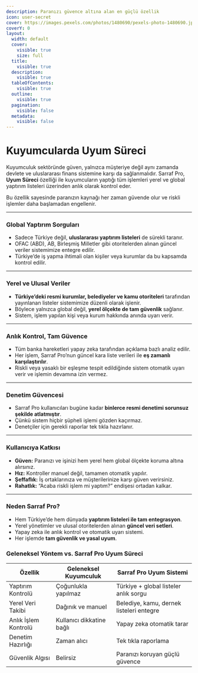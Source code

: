 ```yaml
---
description: Paranızı güvence altına alan en güçlü özellik
icon: user-secret
cover: https://images.pexels.com/photos/1480690/pexels-photo-1480690.jpeg
coverY: 0
layout:
  width: default
  cover:
    visible: true
    size: full
  title:
    visible: true
  description:
    visible: true
  tableOfContents:
    visible: true
  outline:
    visible: true
  pagination:
    visible: false
  metadata:
    visible: false
---
```


# Kuyumcularda Uyum Süreci

Kuyumculuk sektöründe güven, yalnızca müşteriye değil aynı zamanda devlete ve uluslararası finans sistemine karşı da sağlanmalıdır. Sarraf Pro, **Uyum Süreci** özelliği ile kuyumcuların yaptığı tüm işlemleri yerel ve global yaptırım listeleri üzerinden anlık olarak kontrol eder.

Bu özellik sayesinde paranızın kaynağı her zaman güvende olur ve riskli işlemler daha başlamadan engellenir.

***

### Global Yaptırım Sorguları

* Sadece Türkiye değil, **uluslararası yaptırım listeleri** de sürekli taranır.
* OFAC (ABD), AB, Birleşmiş Milletler gibi otoritelerden alınan güncel veriler sistemimize entegre edilir.
* Türkiye’de iş yapma ihtimali olan kişiler veya kurumlar da bu kapsamda kontrol edilir.

***

### Yerel ve Ulusal Veriler

* **Türkiye’deki resmi kurumlar, belediyeler ve kamu otoriteleri** tarafından yayınlanan listeler sistemimize düzenli olarak işlenir.
* Böylece yalnızca global değil, **yerel ölçekte de tam güvenlik** sağlanır.
* Sistem, işlem yapılan kişi veya kurum hakkında anında uyarı verir.

***

### Anlık Kontrol, Tam Güvence

* Tüm banka hareketleri yapay zeka tarafından açıklama bazlı analiz edilir.
* Her işlem, Sarraf Pro’nun güncel kara liste verileri ile **eş zamanlı karşılaştırılır**.
* Riskli veya yasaklı bir eşleşme tespit edildiğinde sistem otomatik uyarı verir ve işlemin devamına izin vermez.

***

### Denetim Güvencesi

* Sarraf Pro kullanıcıları bugüne kadar **binlerce resmi denetimi sorunsuz şekilde atlatmıştır**.
* Çünkü sistem hiçbir şüpheli işlemi gözden kaçırmaz.
* Denetçiler için gerekli raporlar tek tıkla hazırlanır.

***

### Kullanıcıya Katkısı

* **Güven:** Paranızı ve işinizi hem yerel hem global ölçekte koruma altına alırsınız.
* **Hız:** Kontroller manuel değil, tamamen otomatik yapılır.
* **Şeffaflık:** İş ortaklarınıza ve müşterilerinize karşı güven verirsiniz.
* **Rahatlık:** “Acaba riskli işlem mi yaptım?” endişesi ortadan kalkar.

***

### Neden Sarraf Pro?

* Hem Türkiye’de hem dünyada **yaptırım listeleri ile tam entegrasyon**.
* Yerel yönetimler ve ulusal otoritelerden alınan **güncel veri setleri**.
* Yapay zeka ile anlık kontrol ve otomatik uyarı sistemi.
* Her işlemde **tam güvenlik ve yasal uyum**.

### Geleneksel Yöntem vs. Sarraf Pro Uyum Süreci

| Özellik              | Geleneksel Kuyumculuk     | Sarraf Pro Uyum Sistemi                  |
| -------------------- | ------------------------- | ---------------------------------------- |
| Yaptırım Kontrolü    | Çoğunlukla yapılmaz       | Türkiye + global listeler anlık sorgu    |
| Yerel Veri Takibi    | Dağınık ve manuel         | Belediye, kamu, dernek listeleri entegre |
| Anlık İşlem Kontrolü | Kullanıcı dikkatine bağlı | Yapay zeka otomatik tarar                |
| Denetim Hazırlığı    | Zaman alıcı               | Tek tıkla raporlama                      |
| Güvenlik Algısı      | Belirsiz                  | Paranızı koruyan güçlü güvence           |

